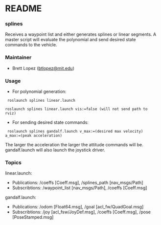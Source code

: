 # README #

### splines ###
Receives a waypoint list and either generates splines or linear segments. A master script will evaluate the polynomial and send desired state commands to the vehicle.

### Maintainer ###
* Brett Lopez (btlopez@mit.edu)

### Usage ###
* For polynomial generation:
```
 roslaunch splines linear.launch 
```
```
roslaunch splines linear.launch vis:=false (will not send path to rviz)
```


* For sending desired state commands:
```
 roslaunch splines gandalf.launch v_max:=(desired max velocity) a_max:=(peak acceleration)
```
The larger the acceleration the larger the attitude commands will be. gandalf.launch will also launch the joystick driver.

### Topics ###
linear.launch:

* Publications: /coeffs [Coeff.msg], /splines_path [nav_msgs/Path]
* Subscribtions: /waypoint_list [nav_msgs/Path], /coeffs [Coeff.msg]

gandalf.launch:

* Publications: /odom [Float64.msg], /goal [acl_fw/QuadGoal.msg]
* Subscribtions: /joy [acl_fsw/JoyDef.msg], /coeffs [Coeff.msg], /pose [PoseStamped.msg]